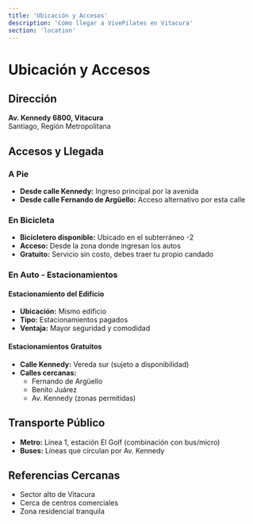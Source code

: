 ```yaml
---
title: 'Ubicación y Accesos'
description: 'Cómo llegar a VivePilates en Vitacura'
section: 'location'
---
```


# Ubicación y Accesos

## Dirección

**Av. Kennedy 6800, Vitacura**  
Santiago, Región Metropolitana

## Accesos y Llegada

### A Pie

- **Desde calle Kennedy:** Ingreso principal por la avenida
- **Desde calle Fernando de Argüello:** Acceso alternativo por esta calle

### En Bicicleta

- **Bicicletero disponible:** Ubicado en el subterráneo -2
- **Acceso:** Desde la zona donde ingresan los autos
- **Gratuito:** Servicio sin costo, debes traer tu propio candado

### En Auto - Estacionamientos

#### Estacionamiento del Edificio

- **Ubicación:** Mismo edificio
- **Tipo:** Estacionamientos pagados
- **Ventaja:** Mayor seguridad y comodidad

#### Estacionamientos Gratuitos

- **Calle Kennedy:** Vereda sur (sujeto a disponibilidad)
- **Calles cercanas:**
  - Fernando de Argüello
  - Benito Juárez
  - Av. Kennedy (zonas permitidas)

## Transporte Público

- **Metro:** Línea 1, estación El Golf (combinación con bus/micro)
- **Buses:** Líneas que circulan por Av. Kennedy

## Referencias Cercanas

- Sector alto de Vitacura
- Cerca de centros comerciales
- Zona residencial tranquila
